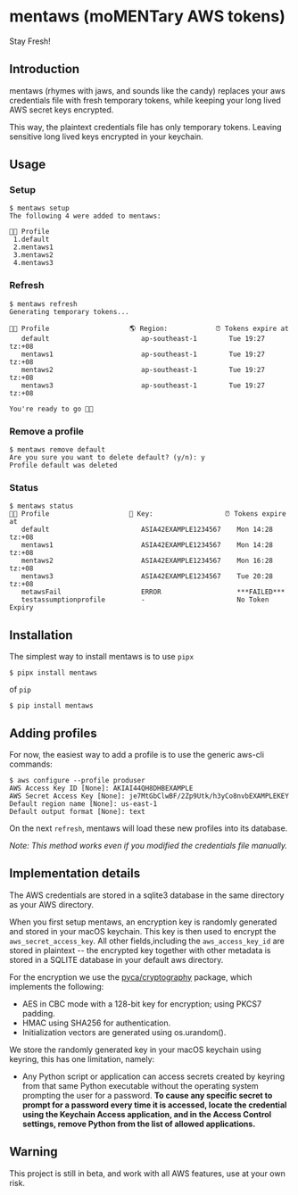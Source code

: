 # mentaws (moMENTary AWS tokens)

Stay Fresh!

## Introduction

mentaws (rhymes with jaws, and sounds like the candy) replaces your aws credentials file with fresh temporary tokens, while keeping your long lived AWS secret keys encrypted.

This way, the plaintext credentials file has only temporary tokens. Leaving sensitive long lived keys encrypted in your keychain.

## Usage

### Setup

    $ mentaws setup
    The following 4 were added to mentaws:
    
    👷🏿 Profile
     1.default
     2.mentaws1
     3.mentaws2
     4.mentaws3

### Refresh

    $ mentaws refresh
    Generating temporary tokens...

    👷🏿 Profile                    🌎 Region:            ⏰ Tokens expire at
       default                       ap-southeast-1        Tue 19:27 tz:+08
       mentaws1                      ap-southeast-1        Tue 19:27 tz:+08
       mentaws2                      ap-southeast-1        Tue 19:27 tz:+08
       mentaws3                      ap-southeast-1        Tue 19:27 tz:+08
    
    You're ready to go 🚀🚀

### Remove a profile

    $ mentaws remove default
    Are you sure you want to delete default? (y/n): y
    Profile default was deleted

### Status

    $ mentaws status
    👷🏿 Profile                    🔑 Key:                  ⏰ Tokens expire at
       default                       ASIA42EXAMPLE1234567    Mon 14:28 tz:+08
       mentaws1                      ASIA42EXAMPLE1234567    Mon 14:28 tz:+08
       mentaws2                      ASIA42EXAMPLE1234567    Mon 16:28 tz:+08
       mentaws3                      ASIA42EXAMPLE1234567    Tue 20:28 tz:+08
       metawsFail                    ERROR                   ***FAILED***
       testassumptionprofile         -                       No Token Expiry

## Installation

The simplest way to install mentaws is to use `pipx`

    $ pipx install mentaws

of `pip`

    $ pip install mentaws

## Adding profiles

For now, the easiest way to add a profile is to use the generic aws-cli commands:

    $ aws configure --profile produser
    AWS Access Key ID [None]: AKIAI44QH8DHBEXAMPLE
    AWS Secret Access Key [None]: je7MtGbClwBF/2Zp9Utk/h3yCo8nvbEXAMPLEKEY
    Default region name [None]: us-east-1
    Default output format [None]: text

On the next `refresh`, mentaws will load these new profiles into its database. 

*Note: This method works even if you modified the credentials file manually.*

## Implementation details

The AWS credentials are stored in a sqlite3 database in the same directory as your AWS directory.

When you first setup mentaws, an encryption key is randomly generated and stored in your macOS keychain. This key is then used to encrypt the `aws_secret_access_key`. All other fields,including the `aws_access_key_id` are stored in plaintext -- the encrypted key together with other metadata is stored in a SQLITE database in your default aws directory.

For the encryption we use the [pyca/cryptography](https://cryptography.io/en/latest/fernet.html#implementation) package, which implements the following:

* AES in CBC mode with a 128-bit key for encryption; using PKCS7 padding.
* HMAC using SHA256 for authentication.
* Initialization vectors are generated using os.urandom().

We store the randomly generated key in your macOS keychain using keyring, this has one limitation, namely:

* Any Python script or application can access secrets created by keyring from that same Python executable without the operating system prompting the user for a password. **To cause any specific secret to prompt for a password every time it is accessed, locate the credential using the Keychain Access application, and in the Access Control settings, remove Python from the list of allowed applications.**

## Warning

This project is still in beta, and work with all AWS features, use at your own risk.
